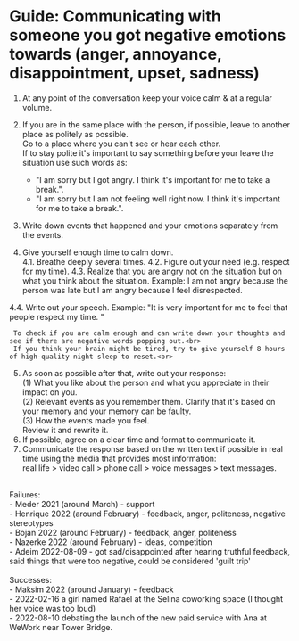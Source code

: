 # Guide: Communicating with someone you got negative emotions towards (anger, annoyance, disappointment, upset, sadness)

1. At any point of the conversation keep your voice calm & at a regular volume.<br>

2. If you are in the same place with the person, if possible, leave to another place as politely as possible.<br>
   Go to a place where you can't see or hear each other.<br>
   If to stay polite it's important to say something before your leave the situation use such words as:<br>
   - "I am sorry but I got angry. I think it's important for me to take a break.".<br>
   - "I am sorry but I am not feeling well right now. I think it's important for me to take a break.".<br>

3. Write down events that happened and your emotions separately from the events.<br>

4. Give yourself enough time to calm down.<br>
4.1. Breathe deeply several times. 
4.2. Figure out your need (e.g. respect for my time).
4.3. Realize that you are angry not on the situation but on what you think about the situation.
     Example: I am not angry because the person was late but I am angry because I feel disrespected.

4.4. Write out your speech.
     Example:
     "It is very important for me to feel that people respect my time. "
   
     To check if you are calm enough and can write down your thoughts and see if there are negative words popping out.<br>
     If you think your brain might be tired, try to give yourself 8 hours of high-quality night sleep to reset.<br>

5. As soon as possible after that, write out your response:<br>
   (1) What you like about the person and what you appreciate in their impact on you.<br>
   (2) Relevant events as you remember them. Clarify that it's based on your memory and your memory can be faulty.<br>
   (3) How the events made you feel.<br>
   Review it and rewrite it.<br>
6. If possible, agree on a clear time and format to communicate it.<br>
7. Communicate the response based on the written text if possible in real time using the media that provides most information: <br>
   real life > video call > phone call > voice messages > text messages.<br>
<br>
Failures:<br>
- Meder 2021 (around March) - support<br>
- Henrique 2022 (around February) - feedback, anger, politeness, negative stereotypes<br>
- Bojan 2022 (around February) - feedback, anger, politeness<br>
- Nazerke 2022 (around February) - ideas, competition<br>
- Adeim 2022-08-09 - got sad/disappointed after hearing truthful feedback, said things that were too negative, could be considered 'guilt trip'<br>
<br>
Successes:<br>
- Maksim 2022 (around January) - feedback<br>
- 2022-02-16 a girl named Rafael at the Selina coworking space (I thought her voice was too loud)<br>
- 2022-08-10 debating the launch of the new paid service with Ana at WeWork near Tower Bridge.<br>
